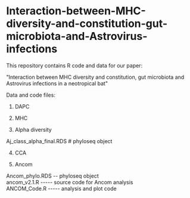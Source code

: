 # Interaction-between-MHC-diversity-and-constitution-gut-microbiota-and-Astrovirus-infections
This repository contains R code and data for our paper: 

"Interaction between MHC diversity and constitution, gut microbiota and Astrovirus infections in a neotropical bat"



Data and code files:

1) DAPC 


2) MHC


3) Alpha diversity

Aj_class_alpha_final.RDS # phyloseq object <br>


4) CCA


5) Ancom

Ancom_phylo.RDS -- phyloseq object <br>
ancom_v2.1.R ----- source code for Ancom analysis <br>
ANCOM_Code.R ----- analysis and plot code <br>
